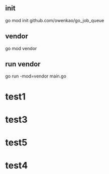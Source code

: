 ## init
go mod init github.com/owenkao/go_job_queue
## vendor
go mod vendor
## run vendor
go run -mod=vendor main.go



# test1
# test3
# test5
# test4
